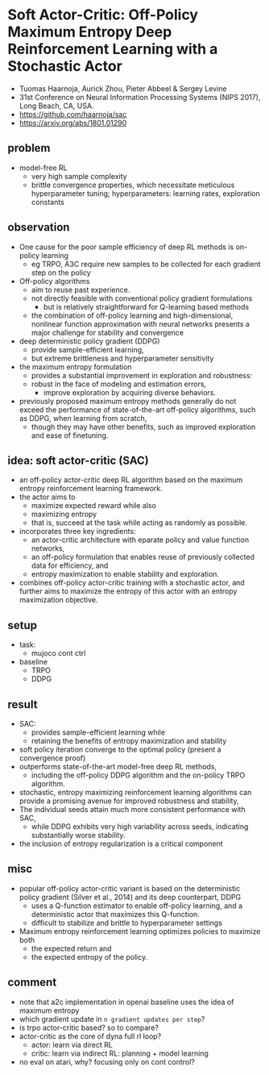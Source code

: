 # Soft Actor-Critic: Off-Policy Maximum Entropy Deep Reinforcement Learning with a Stochastic Actor
* Tuomas Haarnoja, Aurick Zhou, Pieter Abbeel & Sergey Levine
* 31st Conference on Neural Information Processing Systems (NIPS 2017), Long Beach, CA, USA.
* https://github.com/haarnoja/sac
* https://arxiv.org/abs/1801.01290

## problem
* model-free RL
  * very high sample complexity
  * brittle convergence properties,
    which necessitate meticulous hyperparameter tuning;
    hyperparameters: learning rates, exploration constants

## observation
* One cause for the poor sample efficiency of deep RL methods is on-policy learning
  * eg TRPO, A3C require new samples to be collected for each gradient step on the policy
* Off-policy algorithms
  * aim to reuse past experience.
  * not directly feasible with conventional policy gradient formulations
    * but is relatively straightforward for Q-learning based methods
  * the combination of off-policy learning and high-dimensional,
    nonlinear function approximation with neural networks presents
    a major challenge for stability and convergence
* deep deterministic policy gradient (DDPG)
  * provide sample-efficient learning,
  * but extreme brittleness and hyperparameter sensitivity
* the maximum entropy formulation
  * provides a substantial improvement in exploration and robustness:
  * robust in the face of modeling and estimation errors,
    * improve exploration by acquiring diverse behaviors.
* previously proposed maximum entropy methods generally do not exceed
  the performance of state-of-the-art off-policy algorithms, such as DDPG, when learning from scratch,
  * though they may have other benefits, such as improved exploration and ease of finetuning.

## idea: soft actor-critic (SAC)
* an off-policy actor-critic deep RL algorithm based on
  the maximum entropy reinforcement learning framework.
* the actor aims to
  * maximize expected reward while also
  * maximizing entropy
  * that is, succeed at the task while acting as randomly as possible.
* incorporates three key ingredients:
  * an actor-critic architecture with eparate policy and value function networks,
  * an off-policy formulation that enables reuse of previously collected data for efficiency, and
  * entropy maximization to enable stability and exploration.
* combines off-policy actor-critic training with a stochastic actor, and
  further aims to maximize the entropy of this actor with an entropy maximization objective.

## setup
* task: 
  * mujoco cont ctrl 
* baseline
  * TRPO
  * DDPG

## result
* SAC:
  * provides sample-efficient learning while
  * retaining the benefits of entropy maximization and stability
* soft policy iteration converge to the optimal policy (present a convergence proof)
* outperforms state-of-the-art model-free deep RL methods,
  * including the off-policy DDPG algorithm and the on-policy TRPO algorithm.
* stochastic, entropy maximizing reinforcement learning algorithms can provide
  a promising avenue for improved robustness and stability,
* The individual seeds attain much more consistent performance with SAC, 
  * while DDPG exhibits very high variability across seeds, indicating substantially worse stability.
* the inclusion of entropy regularization is a critical component

## misc
* popular off-policy actor-critic variant is based on the deterministic
  policy gradient (Silver et al., 2014) and its deep counterpart, DDPG
  * uses a Q-function estimator to enable off-policy learning, and
    a deterministic actor that maximizes this Q-function.
  * difficult to stabilize and brittle to hyperparameter settings
* Maximum entropy reinforcement learning optimizes policies to maximize both
  * the expected return and
  * the expected entropy of the policy.

## comment
* note that a2c implementation in openai baseline uses the idea of maximum entropy
* which gradient update in `n gradient updates per step`?
* is trpo actor-critic based? so to compare?
* actor-critic as the core of dyna full rl loop?
  * actor: learn via direct RL
  * critic: learn via indirect RL: planning + model learning
* no eval on atari, why? focusing only on cont control?
